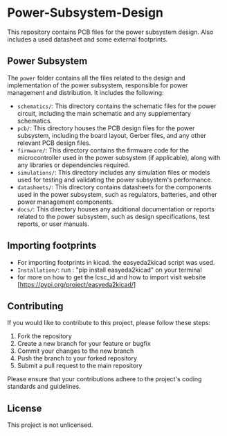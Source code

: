 # Power-Subsystem-Design
This repository contains PCB files for the power subsystem design. Also includes a used datasheet and some external footprints.

## Power Subsystem

The `power` folder contains all the files related to the design and implementation of the power subsystem, responsible for power management and distribution. It includes the following:

- `schematics/`: This directory contains the schematic files for the power circuit, including the main schematic and any supplementary schematics.
- `pcb/`: This directory houses the PCB design files for the power subsystem, including the board layout, Gerber files, and any other relevant PCB design files.
- `firmware/`: This directory contains the firmware code for the microcontroller used in the power subsystem (if applicable), along with any libraries or dependencies required.
- `simulations/`: This directory includes any simulation files or models used for testing and validating the power subsystem's performance.
- `datasheets/`: This directory contains datasheets for the components used in the power subsystem, such as regulators, batteries, and other power management components.
- `docs/`: This directory houses any additional documentation or reports related to the power subsystem, such as design specifications, test reports, or user manuals.

## Importing footprints
- For importing footprints in kicad. the easyeda2kicad script was used.
- `Installation/`: run : "pip install easyeda2kicad" on your terminal
- for more on how to get the lcsc_id and how to import visit website [https://pypi.org/project/easyeda2kicad/]

## Contributing

If you would like to contribute to this project, please follow these steps:

1. Fork the repository
2. Create a new branch for your feature or bugfix
3. Commit your changes to the new branch
4. Push the branch to your forked repository
5. Submit a pull request to the main repository

Please ensure that your contributions adhere to the project's coding standards and guidelines.

## License
This project is not unlicensed.
